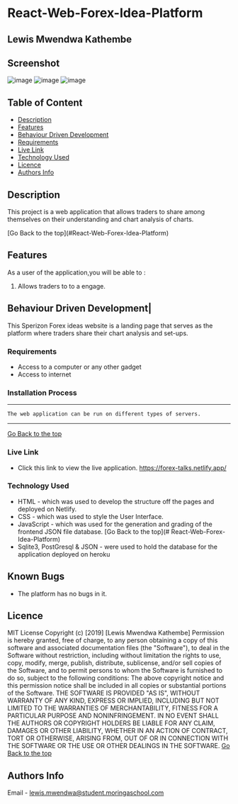 # React-Web-Forex-Idea-Platform
 ## Lewis Mwendwa Kathembe
## Screenshot
 ![image](/public/Screenshot%from%2022-08-01%15-06-06.png)
  ![image](/public/Screenshot%from%2022-09-12%05-37-51.png)
  ![image](public/Screenshot%from%2022-09-12%05-38-42.png)
 ## Table of Content
 - [Description](#description)
 - [Features](#features)
 - [Behaviour Driven Development](#Behaviour-Driven-Development)
 - [Requirements](#requirements)
 - [Live Link](#Live-Link)
 - [Technology  Used](#technology-Used)
 - [Licence](#licence)
 - [Authors Info](#Authors-Info)
 ## Description
 <p>This project is a web application that allows traders to share among themselves on their understanding and chart analysis of charts.</p>
[Go Back to the top](#React-Web-Forex-Idea-Platform)

## Features
As a user of the application,you will be able to :
1. Allows traders to to a engage.

## Behaviour Driven Development|
This Sperizon Forex ideas website is a landing page that serves as the platform where traders share their chart analysis and set-ups.
 ###  Requirements
 * Access to  a computer or any other gadget
 * Access to internet
 ### Installation Process
 ****
    The web application can be run on different types of servers.
 ****
 [Go Back to the top](#React-Web-Forex-Idea-Platform)
### Live Link
- Click this link to view the live application.
https://forex-talks.netlify.app/
### Technology  Used
* HTML - which was used to develop the structure off the pages and deployed on Netlify.
* CSS - which was used to style the User Interface.
* JavaScript - which was used for the generation and grading of the frontend JSON file database.
[Go Back to the top](# React-Web-Forex-Idea-Platform)
* Sqlite3, PostGresql & JSON - were used to hold the database for the application deployed on heroku
## Known Bugs
* The platform has no bugs in it.
## Licence
MIT License
Copyright (c) [2019] [Lewis Mwendwa Kathembe]
Permission is hereby granted, free of charge, to any person obtaining a copy
of this software and associated documentation files (the "Software"), to deal
in the Software without restriction, including without limitation the rights
to use, copy, modify, merge, publish, distribute, sublicense, and/or sell
copies of the Software, and to permit persons to whom the Software is
furnished to do so, subject to the following conditions:
The above copyright notice and this permission notice shall be included in all
copies or substantial portions of the Software.
THE SOFTWARE IS PROVIDED "AS IS", WITHOUT WARRANTY OF ANY KIND, EXPRESS OR
IMPLIED, INCLUDING BUT NOT LIMITED TO THE WARRANTIES OF MERCHANTABILITY,
FITNESS FOR A PARTICULAR PURPOSE AND NONINFRINGEMENT. IN NO EVENT SHALL THE
AUTHORS OR COPYRIGHT HOLDERS BE LIABLE FOR ANY CLAIM, DAMAGES OR OTHER
LIABILITY, WHETHER IN AN ACTION OF CONTRACT, TORT OR OTHERWISE, ARISING FROM,
OUT OF OR IN CONNECTION WITH THE SOFTWARE OR THE USE OR OTHER DEALINGS IN THE
SOFTWARE.
[Go Back to the top](#React-Web-Forex-Idea-Platform)
## Authors Info
Email - lewis.mwendwa@student.moringaschool.com